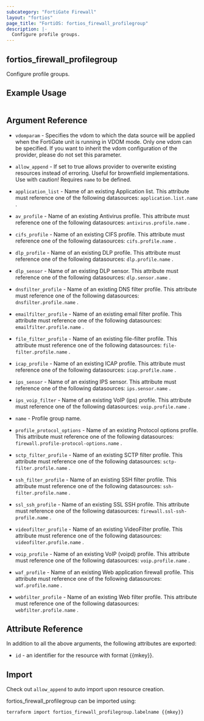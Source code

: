 ```yaml
---
subcategory: "FortiGate Firewall"
layout: "fortios"
page_title: "FortiOS: fortios_firewall_profilegroup"
description: |-
  Configure profile groups.
---
```


## fortios_firewall_profilegroup
Configure profile groups.

## Example Usage

```hcl

```

## Argument Reference
* `vdomparam` - Specifies the vdom to which the data source will be applied when the FortiGate unit is running in VDOM mode. Only one vdom can be specified. If you want to inherit the vdom configuration of the provider, please do not set this parameter.
* `allow_append` - If set to true allows provider to overwrite existing resources instead of erroring. Useful for brownfield implementations. Use with caution! Requires `name` to be defined.

* `application_list` - Name of an existing Application list. This attribute must reference one of the following datasources: `application.list.name` .
* `av_profile` - Name of an existing Antivirus profile. This attribute must reference one of the following datasources: `antivirus.profile.name` .
* `cifs_profile` - Name of an existing CIFS profile. This attribute must reference one of the following datasources: `cifs.profile.name` .
* `dlp_profile` - Name of an existing DLP profile. This attribute must reference one of the following datasources: `dlp.profile.name` .
* `dlp_sensor` - Name of an existing DLP sensor. This attribute must reference one of the following datasources: `dlp.sensor.name` .
* `dnsfilter_profile` - Name of an existing DNS filter profile. This attribute must reference one of the following datasources: `dnsfilter.profile.name` .
* `emailfilter_profile` - Name of an existing email filter profile. This attribute must reference one of the following datasources: `emailfilter.profile.name` .
* `file_filter_profile` - Name of an existing file-filter profile. This attribute must reference one of the following datasources: `file-filter.profile.name` .
* `icap_profile` - Name of an existing ICAP profile. This attribute must reference one of the following datasources: `icap.profile.name` .
* `ips_sensor` - Name of an existing IPS sensor. This attribute must reference one of the following datasources: `ips.sensor.name` .
* `ips_voip_filter` - Name of an existing VoIP (ips) profile. This attribute must reference one of the following datasources: `voip.profile.name` .
* `name` - Profile group name.
* `profile_protocol_options` - Name of an existing Protocol options profile. This attribute must reference one of the following datasources: `firewall.profile-protocol-options.name` .
* `sctp_filter_profile` - Name of an existing SCTP filter profile. This attribute must reference one of the following datasources: `sctp-filter.profile.name` .
* `ssh_filter_profile` - Name of an existing SSH filter profile. This attribute must reference one of the following datasources: `ssh-filter.profile.name` .
* `ssl_ssh_profile` - Name of an existing SSL SSH profile. This attribute must reference one of the following datasources: `firewall.ssl-ssh-profile.name` .
* `videofilter_profile` - Name of an existing VideoFilter profile. This attribute must reference one of the following datasources: `videofilter.profile.name` .
* `voip_profile` - Name of an existing VoIP (voipd) profile. This attribute must reference one of the following datasources: `voip.profile.name` .
* `waf_profile` - Name of an existing Web application firewall profile. This attribute must reference one of the following datasources: `waf.profile.name` .
* `webfilter_profile` - Name of an existing Web filter profile. This attribute must reference one of the following datasources: `webfilter.profile.name` .

## Attribute Reference

In addition to all the above arguments, the following attributes are exported:
* `id` - an identifier for the resource with format {{mkey}}.

## Import

Check out `allow_append` to auto import upon resource creation.

fortios_firewall_profilegroup can be imported using:
```sh
terraform import fortios_firewall_profilegroup.labelname {{mkey}}
```
